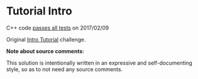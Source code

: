 Tutorial Intro
==============

C++ code [passes all tests](https://www.hackerrank.com/challenges/insertionsort1) on 2017/02/09

Original [Intro Tutorial](https://www.hackerrank.com/challenges/insertionsort1) challenge.


**Note about source comments:**

This solution is intentionally written in an expressive and self-documenting style, so as to not need
any source comments.

